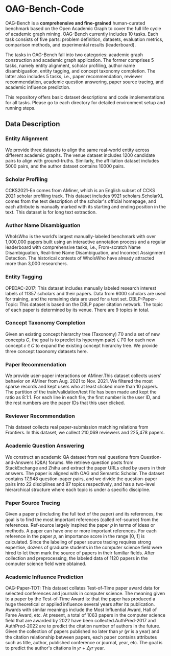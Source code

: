 # OAG-Bench-Code

OAG-Bench is a __comprehensive and fine-grained__ human-curated benchmark based on the Open Academic Graph to cover the full life cycle of academic graph mining.
OAG-Bench currently includes 10 tasks. Each task consists of five parts: problem definition, datasets, evaluation metrics, comparison methods, and experimental results (leaderboard).

The tasks in OAG-Bench fall into two categories: academic graph construction and academic graph application. The former comprises 5 tasks, namely entity alignment, scholar profiling, author name disambiguation, entity tagging, and concept taxonomy completion. The latter also includes 5 tasks, i.e., paper recommendation, reviewer recommendation, academic question answering, paper source tracing, and academic influence prediction.

This repository offers basic dataset descriptions and code implementations for all tasks.
Please go to each directory for detailed environment setup and running steps.

## Data Description

### Entity Alignment
We provide three datasets to align the same real-world entity across different academic graphs. The venue dataset includes 1200 candidate pairs to align with ground-truths. Similarly, the affiliation dataset includes 5000 pairs, and the author dataset contains 10000 pairs.

### Scholar Profiling
CCKS2021-En comes from AMiner, which is an English subset of CCKS 2021 scholar profiling track. This dataset includes 9921 scholars.ScholarXL comes from the text description of the scholar's official homepage, and each attribute is manually marked with its starting and ending position in the text. This dataset is for long text extraction.

### Author Name Disambiguation
WhoIsWho is the world’s largest manually-labeled benchmark with over 1,000,000 papers built using an interactive annotation process and a regular leaderboard with comprehensive tasks, i.e., From-scratch Name Disambiguation, Real-time Name Disambiguation, and Incorrect Assignment Detection. The historical contests of WhoIsWho have already attracted more than 3,000 researchers.

### Entity Tagging
OPEDAC-2017: This dataset includes manually labeled research interest labels of 11357 scholars and their papers. Data from 6000 scholars are used for training, and the remaining data are used for a test set. DBLP-Paper-Topic: This dataset is based on the DBLP paper citation network. The topic of each paper is determined by its venue. There are 9 topics in total.

### Concept Taxonomy Completion
Given an existing concept hierarchy tree (Taxonomy) 𝑇0 and a set of new concepts 𝐶, the goal is to predict its hypernym pa(𝑐) ∈ 𝑇0 for each new concept 𝑐 ∈ 𝐶 to expand the existing concept hierarchy tree. We provide three concept taxonomy datasets here.

### Paper Recommendation
We provide user-paper interactions on AMiner.This dataset collects users' behavior on AMiner from Aug. 2021 to Nov. 2021. We filtered the most sparse records and kept users who at least clicked more than 10 papers. The partition of the train/validation/test file has been made and kept the ratio as 8:1:1. For each line in each file, the first number is the user ID, and the rest numbers are the paper IDs that this user clicked.

### Reviewer Recommendation
This dataset collects real paper-submission matching relations from Frontiers. In this dataset, we collect 210,069 reviewers and 225,478 papers.

### Academic Question Answering
We construct an academic QA dataset from real questions from Question-and-Answers (Q&A) forums. We retrieve question posts from StackExchange and Zhihu and extract the paper URLs cited by users in their answers. The paper is aligned with OAG and Semantic Scholar. The dataset contains 17,948 question-paper pairs, and we divide the question-paper pairs into 22 disciplines and 87 topics respectively, and has a two-level hierarchical structure where each topic is under a specific discipline.

### Paper Source Tracing
Given a paper 𝑝 (including the full text of the paper) and its references, the goal is to find the most important references (called ref-source) from the references. Ref-source largely inspired the paper 𝑝 in terms of ideas or methods. A paper can have one or more important references. For each reference in the paper 𝑝, an importance score in the range [0, 1] is calculated. Since the labeling of paper source tracing requires strong expertise, dozens of graduate students in the computer science field were hired to let them mark the source of papers in their familiar fields. After collection and preprocessing, the labeled data of 1120 papers in the computer science field were obtained.

### Academic Influence Prediction
OAG-Paper-TOT: This dataset collates Test-of-Time paper award data for selected conferences and journals in computer science. The meaning given to a paper by the Test-of-Time Award is: that the paper has produced a huge theoretical or applied influence several years after its publication. Awards with similar meanings include the Most Influential Award, Hall of Fame Award, etc. At present, a total of 1063 papers in the computer science field that are awarded by 2022 have been collected.AuthPred-2017 and AuthPred-2022 are to predict the citation number of authors in the future. Given the collection of papers published no later than 𝑦𝑟 (𝑦𝑟 is a year) and the citation relationship between papers, each paper contains attributes such as title, author, published conference or journal, year, etc. The goal is to predict the author's citations in 𝑦𝑟 + 𝛥𝑦𝑟 year.
